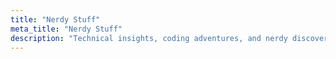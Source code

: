 ```yaml
---
title: "Nerdy Stuff"
meta_title: "Nerdy Stuff"
description: "Technical insights, coding adventures, and nerdy discoveries from the world of software development"
---
```




